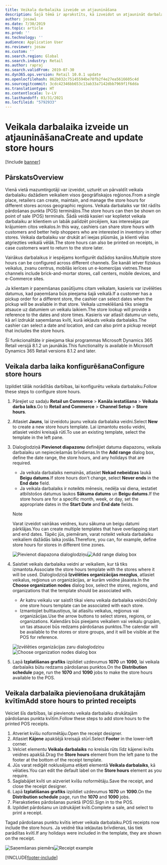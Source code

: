 ```yaml
---
title: Veikala darbalaika izveide un atjaunināšana
description: Šajā tēmā ir aprakstīts, kā izveidot un atjaunināt darbalaiku programmā Commerce Headquarters.
author: josaw1
ms.date: 7/30/2019
ms.topic: article
ms.prod: ''
ms.technology: ''
audience: Application User
ms.reviewer: josaw
ms.custom: ''
ms.search.region: Global
ms.search.industry: Retail
ms.author: rapraj
ms.search.validFrom: 2019-07-30
ms.dyn365.ops.version: Retail 10.0.1 update
ms.openlocfilehash: 862b032c75145594be78fb2f4e27ea5616605c4d
ms.sourcegitcommit: 3cdc42346bb653c13ab33a7142dbb7969f1f6dda
ms.translationtype: HT
ms.contentlocale: lv-LV
ms.lasthandoff: 03/31/2021
ms.locfileid: "5792933"
---
```

# <a name="create-and-update-store-hours"></a><span data-ttu-id="55b58-103">Veikala darbalaika izveide un atjaunināšana</span><span class="sxs-lookup"><span data-stu-id="55b58-103">Create and update store hours</span></span>

[!include [banner](../../includes/banner.md)]

## <a name="overview"></a><span data-ttu-id="55b58-104">Pārskats</span><span class="sxs-lookup"><span data-stu-id="55b58-104">Overview</span></span>

<span data-ttu-id="55b58-105">Vienā vietā mazumtirgotāji var izveidot, uzturēt un pārvaldīt veikala darbalaiku dažādiem veikaliem visos ģeogrāfiskajos reģionos.</span><span class="sxs-lookup"><span data-stu-id="55b58-105">From a single place, retailers can create, maintain, and manage the store hours for different stores across geographic regions.</span></span> <span data-ttu-id="55b58-106">Veikala darbalaiks var tikt rādīts pārdošanas punkta (POS) termināļos.</span><span class="sxs-lookup"><span data-stu-id="55b58-106">The store hours can then be shown on point of sale (POS) terminals.</span></span> <span data-ttu-id="55b58-107">Šādā veidā kasieri var koplietot veikala darbalaiku ar klientiem un labāk palīdzēt pircējiem, kas interesējas par krājumiem citos veikalos.</span><span class="sxs-lookup"><span data-stu-id="55b58-107">In this way, cashiers can share store hours with customers and better help shoppers who are interested in inventory in other stores.</span></span> <span data-ttu-id="55b58-108">Veikala darbalaiku var drukāt arī ieejas plūsmās, ja klienti vēlas atgriezties veikalā vēlāk.</span><span class="sxs-lookup"><span data-stu-id="55b58-108">The store hours can also be printed on receipts, in case customers want to return to the store later.</span></span>

<span data-ttu-id="55b58-109">Vairākus darbalaikus ir iespējams konfigurēt dažādos kanālos.</span><span class="sxs-lookup"><span data-stu-id="55b58-109">Multiple store hours can be configured across different channels.</span></span> <span data-ttu-id="55b58-110">Šie kanāli ietver fiziskus veikalus, zvanu centrus, mobilās ierīces un e-komercijas vietnes.</span><span class="sxs-lookup"><span data-stu-id="55b58-110">These channels include brick-and-mortar stores, call centers, mobile devices, and e-Commerce sites.</span></span>

<span data-ttu-id="55b58-111">Ja klientam ir paņemšanas pasūtījums citam veikalam, kasieris var izvēlēties datumus, kad paņemšana būs pieejama šajā veikalā.</span><span class="sxs-lookup"><span data-stu-id="55b58-111">If a customer has a pickup order for a different store, the cashier can select dates when the pickup will be available in that store.</span></span> <span data-ttu-id="55b58-112">Veikala uzmeklēšanā tiks sniegta atsauce uz datumiem un veikalu laikiem.</span><span class="sxs-lookup"><span data-stu-id="55b58-112">The store lookup will provide a reference to the dates and store times.</span></span> <span data-ttu-id="55b58-113">Kasieris var atlasīt datumu un vietu, kā arī izdrukāt saņemšanas kvīti, kurā iekļauts veikala darbalaiks.</span><span class="sxs-lookup"><span data-stu-id="55b58-113">The cashier can select a date and location, and can also print a pickup receipt that includes the store hours.</span></span>

<span data-ttu-id="55b58-114">Šī funkcionalitāte ir pieejama tikai programmas Microsoft Dynamics 365 Retail versijā 8.1.2 un jaunākās.</span><span class="sxs-lookup"><span data-stu-id="55b58-114">This functionality is available in Microsoft Dynamics 365 Retail versions 8.1.2 and later.</span></span>

## <a name="configure-store-hours"></a><span data-ttu-id="55b58-115">Veikala darba laika konfigurēšana</span><span class="sxs-lookup"><span data-stu-id="55b58-115">Configure store hours</span></span>

<span data-ttu-id="55b58-116">Izpildiet tālāk norādītās darbības, lai konfigurētu veikala darbalaiku.</span><span class="sxs-lookup"><span data-stu-id="55b58-116">Follow these steps to configure store hours.</span></span>

1. <span data-ttu-id="55b58-117">Pārejiet uz sadaļu **Retail un Commerce** \> **Kanāla iestatīšana** \> **Veikala darba laiks**.</span><span class="sxs-lookup"><span data-stu-id="55b58-117">Go to **Retail and Commerce** \> **Channel Setup** \> **Store hours**.</span></span>
2. <span data-ttu-id="55b58-118">Atlasiet **Jauns**, lai izveidotu jaunu veikala darbalaika veidni.</span><span class="sxs-lookup"><span data-stu-id="55b58-118">Select **New** to create a new store hours template.</span></span> <span data-ttu-id="55b58-119">Lai izmantotu esošu veidni, atlasiet veidni kreisajā rūtī.</span><span class="sxs-lookup"><span data-stu-id="55b58-119">To use an existing template, select the template in the left pane.</span></span>
3. <span data-ttu-id="55b58-120">Dialoglodziņā **Pievienot diapazonu** definējiet datuma diapazonu, veikala darbalaiku un nepieciešamās brīvdienas.</span><span class="sxs-lookup"><span data-stu-id="55b58-120">In the **Add range** dialog box, define the date range, the store hours, and any holidays that are required.</span></span>

    - <span data-ttu-id="55b58-121">Ja veikala darbalaiks nemainās, atlasiet **Nekad nebeidzas** laukā **Beigu datums**.</span><span class="sxs-lookup"><span data-stu-id="55b58-121">If store hours don't change, select **Never ends** in the **End date** field.</span></span>
    - <span data-ttu-id="55b58-122">Ja veikala darbalaiks ir noteikts mēnesis, nedēļa vai diena, iestatiet atbilstošos datumus laukos **Sākuma datums** un **Beigu datums**.</span><span class="sxs-lookup"><span data-stu-id="55b58-122">If the store hours are for a specific month, week, or day, set the appropriate dates in the **Start Date** and **End date** fields.</span></span>

    > [!NOTE]
    > <span data-ttu-id="55b58-123">Varat izveidot vairākas veidnes, kuru sākuma un beigu datumi pārklājas.</span><span class="sxs-lookup"><span data-stu-id="55b58-123">You can create multiple templates that have overlapping start and end dates.</span></span> <span data-ttu-id="55b58-124">Tāpēc jūs, piemēram, varat noteikt veikala darbalaiku veikaliem dažādās laika joslās.</span><span class="sxs-lookup"><span data-stu-id="55b58-124">Therefore, you can, for example, define store hours for stores in different time zones.</span></span>

    <span data-ttu-id="55b58-125">![Pievienot diapazona dialoglodziņu](../dev-itpro/media/Storehours1.png "Pievienot diapazona dialoglodziņu")</span><span class="sxs-lookup"><span data-stu-id="55b58-125">![Add range dialog box](../dev-itpro/media/Storehours1.png "Add range dialog box")</span></span>

4. <span data-ttu-id="55b58-126">Saistiet veikals darbalaika veidni ar veikaliem, kur tā tiks izmantota.</span><span class="sxs-lookup"><span data-stu-id="55b58-126">Associate the store hours template with the stores where it will be used.</span></span> <span data-ttu-id="55b58-127">Dialoglodziņā **Izvēlēties organizācijas mezglus**, atlasiet veikalus, reģionus un organizācijas, ar kurām veidne jāsaista.</span><span class="sxs-lookup"><span data-stu-id="55b58-127">In the **Choose organization nodes** dialog box, select the stores, regions, and organizations that the template should be associated with.</span></span>

    - <span data-ttu-id="55b58-128">Ar katru veikalu var saistīt tikai vienu veikala darbalaika veidni.</span><span class="sxs-lookup"><span data-stu-id="55b58-128">Only one store hours template can be associated with each store.</span></span>
    - <span data-ttu-id="55b58-129">Izmantojiet bulttaustiņus, lai atlasītu veikalus, reģionus vai organizācijas.</span><span class="sxs-lookup"><span data-stu-id="55b58-129">Use the arrow buttons to select stores, regions, or organizations.</span></span> <span data-ttu-id="55b58-130">Kalendārs būs pieejams veikaliem vai veikalu grupām, un tas atsaucei būs redzams pārdošanas punktos.</span><span class="sxs-lookup"><span data-stu-id="55b58-130">The calendar will be available to the stores or store groups, and it will be visible at the POS for reference.</span></span>

    <span data-ttu-id="55b58-131">![Izvēlēties organizācijas zaru dialoglodziņu](../dev-itpro/media/Storehours2.png "Izvēlēties organizācijas zaru dialoglodziņu")</span><span class="sxs-lookup"><span data-stu-id="55b58-131">![Choose organization nodes dialog box](../dev-itpro/media/Storehours2.png "Choose organization nodes dialog box")</span></span>

5. <span data-ttu-id="55b58-132">Lapā **Izplatīšanas grafiks** izpildiet uzdevumus **1070** un **1090**, lai veikala darbalaiks būtu redzams pārdošanas punktos.</span><span class="sxs-lookup"><span data-stu-id="55b58-132">On the **Distribution schedule** page, run the **1070** and **1090** jobs to make the store hours available to the POS.</span></span>

## <a name="add-store-hours-to-printed-receipts"></a><span data-ttu-id="55b58-133">Veikala darbalaika pievienošana drukātajām kvītīm</span><span class="sxs-lookup"><span data-stu-id="55b58-133">Add store hours to printed receipts</span></span>

<span data-ttu-id="55b58-134">Veiciet šīs darbības, lai pievienotu veikala darbalaiku drukātajām pārdošanas punkta kvītīm.</span><span class="sxs-lookup"><span data-stu-id="55b58-134">Follow these steps to add store hours to the printed POS receipts.</span></span>

1. <span data-ttu-id="55b58-135">Atveriet kvīšu noformētāju.</span><span class="sxs-lookup"><span data-stu-id="55b58-135">Open the receipt designer.</span></span>
2. <span data-ttu-id="55b58-136">Atlasiet **Kājene** apakšējā kreisajā stūrī.</span><span class="sxs-lookup"><span data-stu-id="55b58-136">Select **Footer** in the lower-left corner.</span></span>
3. <span data-ttu-id="55b58-137">Velciet elementu **Veikala darbalaiks** no kreisās rūts līdz kājenei kvīts veidnes apakšā.</span><span class="sxs-lookup"><span data-stu-id="55b58-137">Drag the **Store hours** element from the left pane to the footer at the bottom of the receipt template.</span></span>
4. <span data-ttu-id="55b58-138">Jūs varat rediģēt noklusējuma etiķeti elementā **Veikala darbalaiks**, kā vēlaties.</span><span class="sxs-lookup"><span data-stu-id="55b58-138">You can edit the default label on the **Store hours** element as you require.</span></span>
5. <span data-ttu-id="55b58-139">Saglabājiet kvīti un aizveriet kvīšu noformētāju.</span><span class="sxs-lookup"><span data-stu-id="55b58-139">Save the receipt, and close the receipt designer.</span></span>
6. <span data-ttu-id="55b58-140">Lapā **Izplatīšanas grafiks** izpildiet uzdevumus **1070** un **1090**.</span><span class="sxs-lookup"><span data-stu-id="55b58-140">On the **Distribution schedule** page, run the **1070** and **1090** jobs.</span></span>
7. <span data-ttu-id="55b58-141">Pierakstieties pārdošanas punktā (POS).</span><span class="sxs-lookup"><span data-stu-id="55b58-141">Sign in to the POS.</span></span>
8. <span data-ttu-id="55b58-142">Izpildiet pārdošanu un izdrukājiet kvīti.</span><span class="sxs-lookup"><span data-stu-id="55b58-142">Complete a sale, and select to print a receipt.</span></span>

<span data-ttu-id="55b58-143">Tagad pārdošanas punktu kvītis ietver veikala darbalaiku.</span><span class="sxs-lookup"><span data-stu-id="55b58-143">POS receipts now include the store hours.</span></span> <span data-ttu-id="55b58-144">Ja veidnē tika iekļautas brīvdienas, tās tiek parādītas kvītī.</span><span class="sxs-lookup"><span data-stu-id="55b58-144">If any holidays were included in the template, they are shown on the receipt.</span></span>

<span data-ttu-id="55b58-145">![Saņemšanas piemērs](../dev-itpro/media/Storehours3.png "Saņemšanas piemērs")</span><span class="sxs-lookup"><span data-stu-id="55b58-145">![Receipt example](../dev-itpro/media/Storehours3.png "Receipt example")</span></span>


[!INCLUDE[footer-include](../../includes/footer-banner.md)]